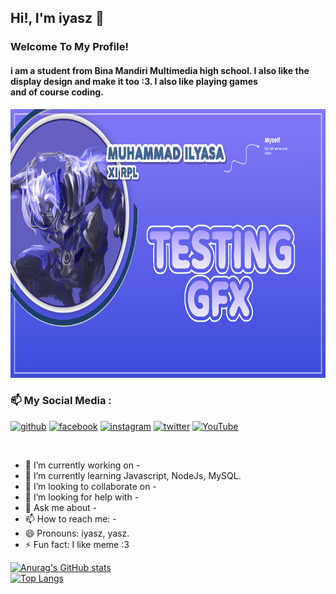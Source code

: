 ## Hi!, I'm iyasz 👋
### Welcome To My Profile!
#### i am a student from Bina Mandiri Multimedia high school. I also like the display design and make it too :3. I also like playing games <br> and of course coding.

<img src="bg.png" width="900" height="430">

### 📫  My Social Media :

[<img src='https://cdn.jsdelivr.net/npm/simple-icons@3.0.1/icons/github.svg' alt='github' height='34'>](https://github.com/iyasz)  [<img src='https://cdn.jsdelivr.net/npm/simple-icons@3.0.1/icons/facebook.svg' alt='facebook' height='34'>](https://www.facebook.com/https://www.facebook.com/zakamarags.pro)  [<img src='https://cdn.jsdelivr.net/npm/simple-icons@3.0.1/icons/instagram.svg' alt='instagram' height='34'>](https://www.instagram.com/yaszavellia/)  [<img src='https://cdn.jsdelivr.net/npm/simple-icons@3.0.1/icons/twitter.svg' alt='twitter' height='34'>](https://twitter.com/YaszLagiNgoding)  [<img src='https://cdn.jsdelivr.net/npm/simple-icons@3.0.1/icons/youtube.svg' alt='YouTube' height='34'>](https://www.youtube.com/channel/https://www.youtube.com/channel/UCYs6WlfgIot5yyS1pq_NdnA)  

<br>

- 🔭 I’m currently working on - 
- 🌱 I’m currently learning Javascript, NodeJs, MySQL. 
- 👯 I’m looking to collaborate on - 
- 🤔 I’m looking for help with - 
- 💬 Ask me about - 
- 📫 How to reach me: - 
- 😄 Pronouns: iyasz, yasz. 
- ⚡ Fun fact: I like meme :3


[![Anurag's GitHub stats](https://github-readme-stats.vercel.app/api?username=iyasz)](https://github.com/anuraghazra/github-readme-stats)
<br>
[![Top Langs](https://github-readme-stats.vercel.app/api/top-langs/?username=iyasz)](https://github.com/anuraghazra/github-readme-stats)
